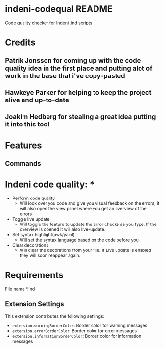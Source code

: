 # indeni-codequal README

Code quality checker for Indeni .ind scripts

# Credits
## Patrik Jonsson for coming up with the code quality idea in the first place and putting alot of work in the base that i've copy-pasted
## Hawkeye Parker for helping to keep the project alive and up-to-date
## Joakim Hedberg for stealing a great idea putting it into this tool

# Features

## Commands
# Indeni code quality: *
* Perform code quality
    * Will look over you code and give you visual feedback on the errors, it will also open the view panel where you get an overview of the errors
* Toggle live update
    * Will toggle the feature to update the error checks as you type. If the overview is opened it will also live-update.
* Set syntax highlight(awk/yaml)
    * Will set the syntax language based on the code before you
* Clear decorations
    * Will clear the decorations from your file. If Live update is enabled they will soon reappear again.

# Requirements
File name *.ind

## Extension Settings

This extension contributes the following settings:

* `extension.warningBorderColor`: Border color for warning messages
* `extension.errorBorderColor`: Border color for error messages
* `extension.informationBorderColor`: Border color for information messages
